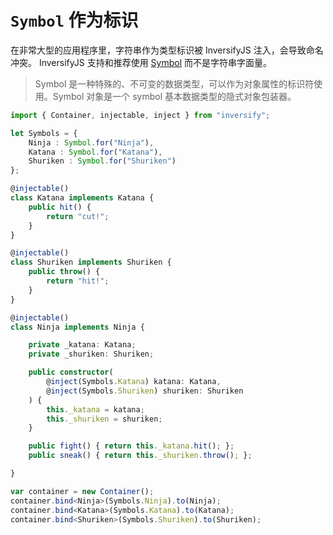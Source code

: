 # `Symbol` 作为标识
在非常大型的应用程序里，字符串作为类型标识被 InversifyJS 注入，会导致命名冲突。 InversifyJS 支持和推荐使用 [Symbol](https://developer.mozilla.org/zh-CN/docs/Web/JavaScript/Reference/Global_Objects/Symbol) 而不是字符串字面量。

> Symbol 是一种特殊的、不可变的数据类型，可以作为对象属性的标识符使用。Symbol 对象是一个 symbol 基本数据类型的隐式对象包装器。

```ts
import { Container, injectable, inject } from "inversify";

let Symbols = {
	Ninja : Symbol.for("Ninja"),
	Katana : Symbol.for("Katana"),
	Shuriken : Symbol.for("Shuriken")
};

@injectable()
class Katana implements Katana {
    public hit() {
        return "cut!";
    }
}

@injectable()
class Shuriken implements Shuriken {
    public throw() {
        return "hit!";
    }
}

@injectable()
class Ninja implements Ninja {

    private _katana: Katana;
    private _shuriken: Shuriken;

    public constructor(
	    @inject(Symbols.Katana) katana: Katana,
	    @inject(Symbols.Shuriken) shuriken: Shuriken
    ) {
        this._katana = katana;
        this._shuriken = shuriken;
    }

    public fight() { return this._katana.hit(); };
    public sneak() { return this._shuriken.throw(); };

}

var container = new Container();
container.bind<Ninja>(Symbols.Ninja).to(Ninja);
container.bind<Katana>(Symbols.Katana).to(Katana);
container.bind<Shuriken>(Symbols.Shuriken).to(Shuriken);
```
